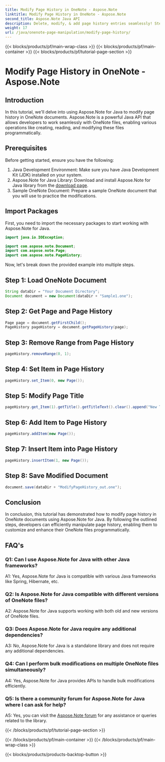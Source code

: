 ```yaml
---
title: Modify Page History in OneNote - Aspose.Note
linktitle: Modify Page History in OneNote - Aspose.Note
second_title: Aspose.Note Java API
description: Delete, modify, & add page history entries seamlessly! Step-by-step guide & code for mastering OneNote with Aspose.Note. #OneNote #Java #Aspose
weight: 17
url: /java/onenote-page-manipulation/modify-page-history/
---
```


{{< blocks/products/pf/main-wrap-class >}}
{{< blocks/products/pf/main-container >}}
{{< blocks/products/pf/tutorial-page-section >}}

# Modify Page History in OneNote - Aspose.Note

## Introduction

In this tutorial, we'll delve into using Aspose.Note for Java to modify page history in OneNote documents. Aspose.Note is a powerful Java API that allows developers to work seamlessly with OneNote files, enabling various operations like creating, reading, and modifying these files programmatically.

## Prerequisites

Before getting started, ensure you have the following:

1. Java Development Environment: Make sure you have Java Development Kit (JDK) installed on your system.
2. Aspose.Note for Java Library: Download and install Aspose.Note for Java library from the [download page](https://releases.aspose.com/note/java/).
3. Sample OneNote Document: Prepare a sample OneNote document that you will use to practice the modifications.

## Import Packages

First, you need to import the necessary packages to start working with Aspose.Note for Java.

```java
import java.io.IOException;

import com.aspose.note.Document;
import com.aspose.note.Page;
import com.aspose.note.PageHistory;
```

Now, let's break down the provided example into multiple steps.

## Step 1: Load OneNote Document

```java
String dataDir = "Your Document Directory";
Document document = new Document(dataDir + "Sample1.one");
```

## Step 2: Get Page and Page History

```java
Page page = document.getFirstChild();
PageHistory pageHistory = document.getPageHistory(page);
```

## Step 3: Remove Range from Page History

```java
pageHistory.removeRange(0, 1);
```

## Step 4: Set Item in Page History

```java
pageHistory.set_Item(0, new Page());
```

## Step 5: Modify Page Title

```java
pageHistory.get_Item(1).getTitle().getTitleText().clear().append("New Title");
```

## Step 6: Add Item to Page History

```java
pageHistory.addItem(new Page());
```

## Step 7: Insert Item into Page History

```java
pageHistory.insertItem(1, new Page());
```

## Step 8: Save Modified Document

```java
document.save(dataDir + "ModifyPageHistory_out.one");
```

## Conclusion

In conclusion, this tutorial has demonstrated how to modify page history in OneNote documents using Aspose.Note for Java. By following the outlined steps, developers can efficiently manipulate page history, enabling them to customize and enhance their OneNote files programmatically.

## FAQ's

### Q1: Can I use Aspose.Note for Java with other Java frameworks?

A1: Yes, Aspose.Note for Java is compatible with various Java frameworks like Spring, Hibernate, etc.

### Q2: Is Aspose.Note for Java compatible with different versions of OneNote files?

A2: Aspose.Note for Java supports working with both old and new versions of OneNote files.

### Q3: Does Aspose.Note for Java require any additional dependencies?

A3: No, Aspose.Note for Java is a standalone library and does not require any additional dependencies.

### Q4: Can I perform bulk modifications on multiple OneNote files simultaneously?

A4: Yes, Aspose.Note for Java provides APIs to handle bulk modifications efficiently.

### Q5: Is there a community forum for Aspose.Note for Java where I can ask for help?

A5: Yes, you can visit the [Aspose.Note forum](https://forum.aspose.com/c/note/28) for any assistance or queries related to the library.


{{< /blocks/products/pf/tutorial-page-section >}}

{{< /blocks/products/pf/main-container >}}
{{< /blocks/products/pf/main-wrap-class >}}

{{< blocks/products/products-backtop-button >}}
